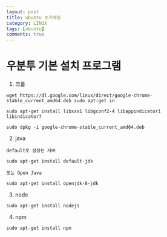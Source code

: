 ```yaml
---
layout: post
title: ubuntu 초기세팅
category: LINUX
tags: [ubuntu]
comments: true
---
```


# 우분투 기본 설치 프로그램

1. 크롬
```
wget https://dl.google.com/linux/direct/google-chrome-stable_current_amd64.deb sudo apt-get in

sudo apt-get install libxss1 libgconf2-4 libappindicator1 libindicator7

sudo dpkg -i google-chrome-stable_current_amd64.deb
```

2. java
```
default로 설정된 자바

sudo apt-get install default-jdk

또는 Open Java

sudo apt-get install openjdk-8-jdk
```

3. node
```
sudo apt-get install nodejs
```

4. npm
```
sudo apt-get install npm
```

